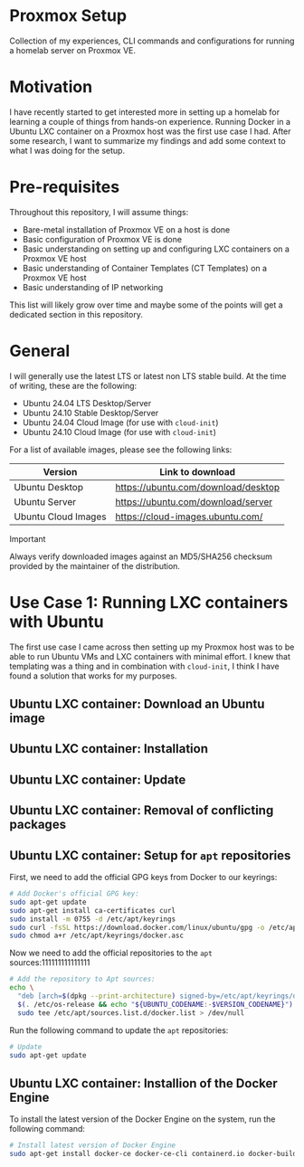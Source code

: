 # Proxmox Setup
Collection of my experiences, CLI commands and configurations for running a homelab server on Proxmox VE.


# Motivation
I have recently started to get interested more in setting up a homelab for learning a couple of things from hands-on experience. Running Docker in a Ubuntu LXC container on a Proxmox host was the first use case I had. After some research, I want to summarize my findings and add some context to what I was doing for the setup.


# Pre-requisites
Throughout this repository, I will assume things:
- Bare-metal installation of Proxmox VE on a host is done
- Basic configuration of Proxmox VE is done
- Basic understanding on setting up and configuring LXC containers on a Proxmox VE host
- Basic understanding of Container Templates (CT Templates) on a Proxmox VE host
- Basic understanding of IP networking

This list will likely grow over time and maybe some of the points will get a dedicated section in this repository.


# General
I will generally use the latest LTS or latest non LTS stable build. At the time of writing, these are the following:
- Ubuntu 24.04 LTS Desktop/Server
- Ubuntu 24.10 Stable Desktop/Server
- Ubuntu 24.04 Cloud Image (for use with `cloud-init`)
- Ubuntu 24.10 Cloud Image (for use with `cloud-init`)

For a list of available images, please see the following links:

| Version | Link to download |
| --- | --- |
| Ubuntu Desktop | https://ubuntu.com/download/desktop |
| Ubuntu Server | https://ubuntu.com/download/server |
| Ubuntu Cloud Images | https://cloud-images.ubuntu.com/ |

> [!IMPORTANT]  
> Always verify downloaded images against an MD5/SHA256 checksum provided by the maintainer of the distribution.

# Use Case 1: Running LXC containers with Ubuntu
The first use case I came across then setting up my Proxmox host was to be able to run Ubuntu VMs and LXC containers with minimal effort. I knew that templating was a thing and in combination with `cloud-init`, I think I have found a solution that works for my purposes.

## Ubuntu LXC container: Download an Ubuntu image


## Ubuntu LXC container: Installation


## Ubuntu LXC container: Update


## Ubuntu LXC container: Removal of conflicting packages


## Ubuntu LXC container: Setup for `apt` repositories
First, we need to add the official GPG keys from Docker to our keyrings:
```bash
# Add Docker's official GPG key:
sudo apt-get update
sudo apt-get install ca-certificates curl
sudo install -m 0755 -d /etc/apt/keyrings
sudo curl -fsSL https://download.docker.com/linux/ubuntu/gpg -o /etc/apt/keyrings/docker.asc
sudo chmod a+r /etc/apt/keyrings/docker.asc
```

Now we need to add the official repositories to the `apt` sources:111111111111111
```bash
# Add the repository to Apt sources:
echo \
  "deb [arch=$(dpkg --print-architecture) signed-by=/etc/apt/keyrings/docker.asc] https://download.docker.com/linux/ubuntu \
  $(. /etc/os-release && echo "${UBUNTU_CODENAME:-$VERSION_CODENAME}") stable" | \
  sudo tee /etc/apt/sources.list.d/docker.list > /dev/null
```

Run the following command to update the `apt` repositories:
```bash
# Update
sudo apt-get update
```

## Ubuntu LXC container: Installion of the Docker Engine
To install the latest version of the Docker Engine on the system, run the following command:

```bash
# Install latest version of Docker Engine 
sudo apt-get install docker-ce docker-ce-cli containerd.io docker-buildx-plugin docker-compose-plugin
```
